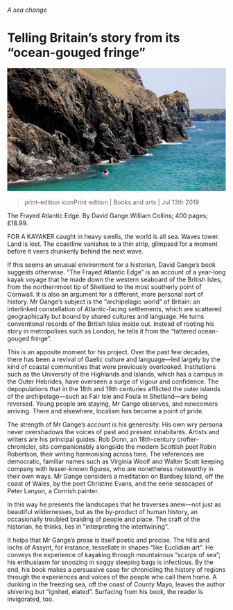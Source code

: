 ###### A sea change

# Telling Britain’s story from its “ocean-gouged fringe” 

![image](images/20190713_BKP511.jpg) 

> print-edition iconPrint edition | Books and arts | Jul 13th 2019 

The Frayed Atlantic Edge. By David Gange.William Collins; 400 pages; £18.99. 

FOR A KAYAKER caught in heavy swells, the world is all sea. Waves tower. Land is lost. The coastline vanishes to a thin strip, glimpsed for a moment before it veers drunkenly behind the next wave. 

If this seems an unusual environment for a historian, David Gange’s book suggests otherwise. “The Frayed Atlantic Edge” is an account of a year-long kayak voyage that he made down the western seaboard of the British Isles, from the northernmost tip of Shetland to the most southerly point of Cornwall. It is also an argument for a different, more personal sort of history. Mr Gange’s subject is the “archipelagic world” of Britain: an interlinked constellation of Atlantic-facing settlements, which are scattered geographically but bound by shared cultures and language. He turns conventional records of the British Isles inside out. Instead of rooting his story in metropolises such as London, he tells it from the “tattered ocean-gouged fringe”. 

This is an apposite moment for his project. Over the past few decades, there has been a revival of Gaelic culture and language—led largely by the kind of coastal communities that were previously overlooked. Institutions such as the University of the Highlands and Islands, which has a campus in the Outer Hebrides, have overseen a surge of vigour and confidence. The depopulations that in the 18th and 19th centuries afflicted the outer islands of the archipelago—such as Fair Isle and Foula in Shetland—are being reversed. Young people are staying, Mr Gange observes, and newcomers arriving. There and elsewhere, localism has become a point of pride. 

The strength of Mr Gange’s account is his generosity. His own wry persona never overshadows the voices of past and present inhabitants. Artists and writers are his principal guides: Rob Donn, an 18th-century crofter-chronicler, sits companionably alongside the modern Scottish poet Robin Robertson, their writing harmonising across time. The references are democratic, familiar names such as Virginia Woolf and Walter Scott keeping company with lesser-known figures, who are nonetheless noteworthy in their own ways. Mr Gange considers a meditation on Bardsey Island, off the coast of Wales, by the poet Christine Evans, and the eerie seascapes of Peter Lanyon, a Cornish painter. 

In this way he presents the landscapes that he traverses anew—not just as beautiful wildernesses, but as the by-product of human history, an occasionally troubled braiding of people and place. The craft of the historian, he thinks, lies in “interpreting the intertwining”. 

It helps that Mr Gange’s prose is itself poetic and precise. The hills and lochs of Assynt, for instance, tessellate in shapes “like Euclidian art”. He conveys the experience of kayaking through mountainous “scarps of sea”; his enthusiasm for snoozing in soggy sleeping bags is infectious. By the end, his book makes a persuasive case for chronicling the history of regions through the experiences and voices of the people who call them home. A dunking in the freezing sea, off the coast of County Mayo, leaves the author shivering but “ignited, elated”. Surfacing from his book, the reader is invigorated, too.  

